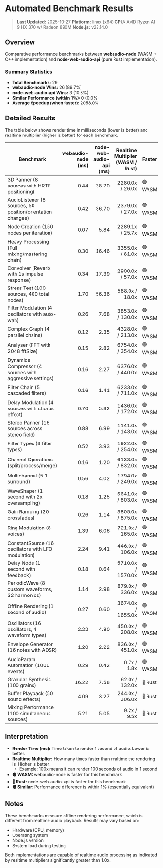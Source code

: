 # Automated Benchmark Results

> **Last Updated:** 2025-10-27
> **Platform:** linux (x64)
> **CPU:** AMD Ryzen AI 9 HX 370 w/ Radeon 890M
> **Node.js:** v22.14.0

## Overview

Comparative performance benchmarks between **webaudio-node** (WASM + C++ implementation) and **node-web-audio-api** (pure Rust implementation).

### Summary Statistics

- **Total Benchmarks:** 29
- **webaudio-node Wins:** 26 (89.7%)
- **node-web-audio-api Wins:** 3 (10.3%)
- **Similar Performance (within 1%):** 0 (0.0%)
- **Average Speedup (when faster):** 2058.0%

## Detailed Results

The table below shows render time in milliseconds (lower is better) and realtime multiplier (higher is better) for each benchmark.

| Benchmark | webaudio-node<br/>(ms) | node-web-audio-api<br/>(ms) | Realtime Multiplier<br/>(WASM / Rust) | Faster | Speedup |
|-----------|----------:|------------:|----------------:|---------|--------:|
| 3D Panner (8 sources with HRTF positioning) | 0.44 | 38.70 | 2280.0x / 26.0x | 🟢 WASM | 8695.5% |
| AudioListener (8 sources, 50 position/orientation changes) | 0.42 | 36.70 | 2379.0x / 27.0x | 🟢 WASM | 8638.1% |
| Node Creation (150 nodes per iteration) | 0.07 | 5.84 | 2289.1x / 25.7x | 🟢 WASM | 8242.9% |
| Heavy Processing (Full mixing/mastering chain) | 0.30 | 16.46 | 3355.0x / 61.0x | 🟢 WASM | 5386.7% |
| Convolver (Reverb with 1s impulse response) | 0.34 | 17.39 | 2900.0x / 57.0x | 🟢 WASM | 5014.7% |
| Stress Test (100 sources, 400 total nodes) | 1.70 | 56.36 | 588.0x / 18.0x | 🟢 WASM | 3215.3% |
| Filter Modulation (4 oscillators with auto-wah) | 0.26 | 7.68 | 3853.0x / 130.0x | 🟢 WASM | 2853.8% |
| Complex Graph (4 parallel chains) | 0.12 | 2.35 | 4328.0x / 213.0x | 🟢 WASM | 1858.3% |
| Analyser (FFT with 2048 fftSize) | 0.15 | 2.82 | 6754.0x / 354.0x | 🟢 WASM | 1780.0% |
| Dynamics Compressor (4 sources with aggressive settings) | 0.16 | 2.27 | 6376.0x / 440.0x | 🟢 WASM | 1318.8% |
| Filter Chain (5 cascaded filters) | 0.16 | 1.41 | 6233.0x / 711.0x | 🟢 WASM | 781.3% |
| Delay Modulation (4 sources with chorus effect) | 0.70 | 5.82 | 1436.0x / 172.0x | 🟢 WASM | 731.4% |
| Stereo Panner (16 sources across stereo field) | 0.88 | 6.99 | 1141.0x / 143.0x | 🟢 WASM | 694.3% |
| Filter Types (8 filter types) | 0.52 | 3.93 | 1922.0x / 254.0x | 🟢 WASM | 655.8% |
| Channel Operations (split/process/merge) | 0.16 | 1.20 | 6133.0x / 832.0x | 🟢 WASM | 650.0% |
| Multichannel (5.1 surround) | 0.56 | 4.02 | 1794.0x / 249.0x | 🟢 WASM | 617.9% |
| WaveShaper (1 second with 2x oversampling) | 0.18 | 1.25 | 5641.0x / 803.0x | 🟢 WASM | 594.4% |
| Gain Ramping (20 crossfades) | 0.26 | 1.14 | 3805.0x / 875.0x | 🟢 WASM | 338.5% |
| Ring Modulation (8 voices) | 1.39 | 6.06 | 721.0x / 165.0x | 🟢 WASM | 336.0% |
| ConstantSource (16 oscillators with LFO modulation) | 2.24 | 9.41 | 446.0x / 106.0x | 🟢 WASM | 320.1% |
| Delay Node (1 second with feedback) | 0.18 | 0.64 | 5710.0x / 1570.0x | 🟢 WASM | 255.6% |
| PeriodicWave (8 custom waveforms, 32 harmonics) | 1.14 | 2.98 | 879.0x / 336.0x | 🟢 WASM | 161.4% |
| Offline Rendering (1 second of audio) | 0.27 | 0.60 | 3674.0x / 1655.0x | 🟢 WASM | 122.2% |
| Oscillators (16 oscillators, 4 waveform types) | 2.22 | 4.80 | 450.0x / 208.0x | 🟢 WASM | 116.2% |
| Envelope Generator (16 notes with ADSR) | 1.20 | 2.22 | 836.0x / 451.0x | 🟢 WASM | 85.0% |
| AudioParam Automation (1000 events) | 0.29 | 0.42 | 0.7x / 1.8x | 🟢 WASM | 44.8% |
| Granular Synthesis (100 grains) | 16.22 | 7.58 | 62.0x / 132.0x | 🔴 Rust | 114.0% |
| Buffer Playback (50 sound effects) | 4.09 | 3.27 | 244.0x / 306.0x | 🔴 Rust | 25.1% |
| Mixing Performance (100 simultaneous sources) | 5.21 | 5.05 | 9.2x / 9.5x | 🔴 Rust | 3.2% |

## Interpretation

- **Render Time (ms):** Time taken to render 1 second of audio. Lower is better.
- **Realtime Multiplier:** How many times faster than realtime the rendering is. Higher is better.
  - Example: 100x means it can render 100 seconds of audio in 1 second
- **🟢 WASM:** webaudio-node is faster for this benchmark
- **🔴 Rust:** node-web-audio-api is faster for this benchmark
- **🟡 Similar:** Performance difference is within 1% (essentially equivalent)

## Notes

These benchmarks measure offline rendering performance, which is different from realtime audio playback. Results may vary based on:
- Hardware (CPU, memory)
- Operating system
- Node.js version
- System load during testing

Both implementations are capable of realtime audio processing as indicated by realtime multipliers significantly greater than 1.0x.
